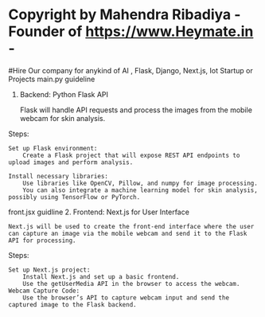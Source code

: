 # Copyright by Mahendra Ribadiya - Founder of https://www.Heymate.in -
#Hire Our company for anykind of AI , Flask, Django, Next.js, Iot Startup or Projects
main.py guideline

1. Backend: Python Flask API

    Flask will handle API requests and process the images from the mobile webcam for skin analysis.

Steps:

    Set up Flask environment:
        Create a Flask project that will expose REST API endpoints to upload images and perform analysis.

    Install necessary libraries:
        Use libraries like OpenCV, Pillow, and numpy for image processing.
        You can also integrate a machine learning model for skin analysis, possibly using TensorFlow or PyTorch.



front.jsx guidline
2. Frontend: Next.js for User Interface

    Next.js will be used to create the front-end interface where the user can capture an image via the mobile webcam and send it to the Flask API for processing.

Steps:

    Set up Next.js project:
        Install Next.js and set up a basic frontend.
        Use the getUserMedia API in the browser to access the webcam.
    Webcam Capture Code:
        Use the browser’s API to capture webcam input and send the captured image to the Flask backend.
